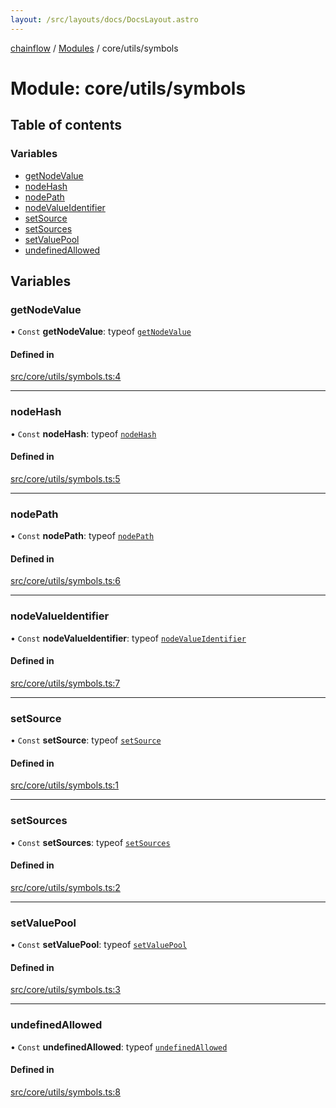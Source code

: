 ```yaml
---
layout: /src/layouts/docs/DocsLayout.astro
---
```


[chainflow](/docs/README) / [Modules](/docs/modules) / core/utils/symbols

# Module: core/utils/symbols

## Table of contents

### Variables

- [getNodeValue](/docs/modules/core_utils_symbols#getnodevalue)
- [nodeHash](/docs/modules/core_utils_symbols#nodehash)
- [nodePath](/docs/modules/core_utils_symbols#nodepath)
- [nodeValueIdentifier](/docs/modules/core_utils_symbols#nodevalueidentifier)
- [setSource](/docs/modules/core_utils_symbols#setsource)
- [setSources](/docs/modules/core_utils_symbols#setsources)
- [setValuePool](/docs/modules/core_utils_symbols#setvaluepool)
- [undefinedAllowed](/docs/modules/core_utils_symbols#undefinedallowed)

## Variables

### getNodeValue

• `Const` **getNodeValue**: typeof [`getNodeValue`](/docs/modules/core_utils_symbols#getnodevalue)

#### Defined in

[src/core/utils/symbols.ts:4](https://github.com/edwinlzs/chainflow/blob/d682462/src/core/utils/symbols.ts#L4)

___

### nodeHash

• `Const` **nodeHash**: typeof [`nodeHash`](/docs/modules/core_utils_symbols#nodehash)

#### Defined in

[src/core/utils/symbols.ts:5](https://github.com/edwinlzs/chainflow/blob/d682462/src/core/utils/symbols.ts#L5)

___

### nodePath

• `Const` **nodePath**: typeof [`nodePath`](/docs/modules/core_utils_symbols#nodepath)

#### Defined in

[src/core/utils/symbols.ts:6](https://github.com/edwinlzs/chainflow/blob/d682462/src/core/utils/symbols.ts#L6)

___

### nodeValueIdentifier

• `Const` **nodeValueIdentifier**: typeof [`nodeValueIdentifier`](/docs/modules/core_utils_symbols#nodevalueidentifier)

#### Defined in

[src/core/utils/symbols.ts:7](https://github.com/edwinlzs/chainflow/blob/d682462/src/core/utils/symbols.ts#L7)

___

### setSource

• `Const` **setSource**: typeof [`setSource`](/docs/modules/core_utils_symbols#setsource)

#### Defined in

[src/core/utils/symbols.ts:1](https://github.com/edwinlzs/chainflow/blob/d682462/src/core/utils/symbols.ts#L1)

___

### setSources

• `Const` **setSources**: typeof [`setSources`](/docs/modules/core_utils_symbols#setsources)

#### Defined in

[src/core/utils/symbols.ts:2](https://github.com/edwinlzs/chainflow/blob/d682462/src/core/utils/symbols.ts#L2)

___

### setValuePool

• `Const` **setValuePool**: typeof [`setValuePool`](/docs/modules/core_utils_symbols#setvaluepool)

#### Defined in

[src/core/utils/symbols.ts:3](https://github.com/edwinlzs/chainflow/blob/d682462/src/core/utils/symbols.ts#L3)

___

### undefinedAllowed

• `Const` **undefinedAllowed**: typeof [`undefinedAllowed`](/docs/modules/core_utils_symbols#undefinedallowed)

#### Defined in

[src/core/utils/symbols.ts:8](https://github.com/edwinlzs/chainflow/blob/d682462/src/core/utils/symbols.ts#L8)
